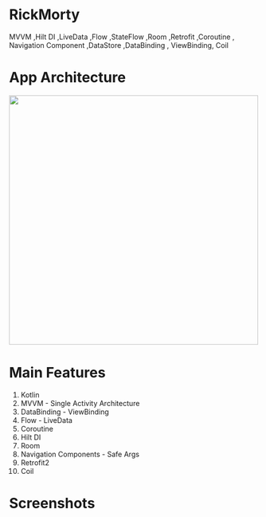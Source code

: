 # RickMorty
MVVM ,Hilt DI ,LiveData ,Flow ,StateFlow ,Room ,Retrofit ,Coroutine , Navigation Component ,DataStore ,DataBinding , ViewBinding, Coil

# App Architecture 
<img  src="https://user-images.githubusercontent.com/76838562/173254331-aa79eb39-653b-4a1c-8c65-ad3b337ff368.jpg" width="500">


# Main Features
1. Kotlin
2. MVVM - Single Activity Architecture
3. DataBinding - ViewBinding
4. Flow - LiveData
5. Coroutine
6. Hilt DI
7. Room
8. Navigation Components - Safe Args
9. Retrofit2
10. Coil

# Screenshots 
